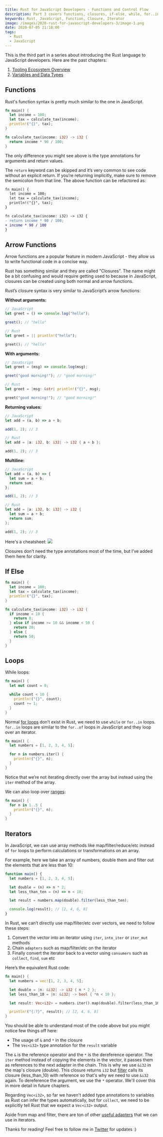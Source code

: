 ```yaml
---
title: Rust for JavaScript Developers - Functions and Control Flow
description: Part 3 covers functions, closures, if-else, while, for..in, range and iterators
keywords: Rust, JavaScript, Function, Closure, Iterator
image: /images/2020-rust-for-javascript-developers-3/image-1.png
date: 2020-07-05 21:18:00
tags:
  - Rust
  - JavaScript
---
```


This is the third part in a series about introducing the Rust language to JavaScript developers. Here are the past chapters:

1. [Tooling Ecosystem Overview](http://www.sheshbabu.com/posts/rust-for-javascript-developers-tooling-ecosystem-overview/)
2. [Variables and Data Types](http://www.sheshbabu.com/posts/rust-for-javascript-developers-variables-and-data-types/)

## Functions

Rust's function syntax is pretty much similar to the one in JavaScript.

```rust
fn main() {
  let income = 100;
  let tax = calculate_tax(income);
  println!("{}", tax);
}

fn calculate_tax(income: i32) -> i32 {
  return income * 90 / 100;
}
```

The only difference you might see above is the type annotations for arguments and return values.

The `return` keyword can be skipped and it’s very common to see code without an explicit return. If you’re returning implicitly, make sure to remove the semicolon from that line. The above function can be refactored as:

```diff
fn main() {
  let income = 100;
  let tax = calculate_tax(income);
  println!("{}", tax);
}

fn calculate_tax(income: i32) -> i32 {
- return income * 90 / 100;
+ income * 90 / 100
}
```

## Arrow Functions

Arrow functions are a popular feature in modern JavaScript - they allow us to write functional code in a concise way.

Rust has something similar and they are called "Closures". The name might be a bit confusing and would require getting used to because in JavaScript, closures can be created using both normal and arrow functions.

Rust’s closure syntax is very similar to JavaScript’s arrow functions:

**Without arguments:**

```javascript
// JavaScript
let greet = () => console.log("hello");

greet(); // "hello"
```

```rust
// Rust
let greet = || println!("hello");

greet(); // "hello"
```

**With arguments:**

```javascript
// JavaScript
let greet = (msg) => console.log(msg);

greet("good morning!"); // "good morning!"
```

```rust
// Rust
let greet = |msg: &str| println!("{}", msg);

greet("good morning!"); // "good morning!"
```

**Returning values:**

```javascript
// JavaScript
let add = (a, b) => a + b;

add(1, 2); // 3
```

```rust
// Rust
let add = |a: i32, b: i32| -> i32 { a + b };

add(1, 2); // 3
```

**Multiline:**

```javascript
// JavaScript
let add = (a, b) => {
  let sum = a + b;
  return sum;
};

add(1, 2); // 3
```

```rust
// Rust
let add = |a: i32, b: i32| -> i32 {
  let sum = a + b;
  return sum;
};

add(1, 2); // 3
```

Here's a cheatsheet:
![](/images/2020-rust-for-javascript-developers-3/image-2.png)

Closures don’t need the type annotations most of the time, but I’ve added them here for clarity.

## If Else

```rust
fn main() {
  let income = 100;
  let tax = calculate_tax(income);
  println!("{}", tax);
}

fn calculate_tax(income: i32) -> i32 {
  if income < 10 {
    return 0;
  } else if income >= 10 && income < 50 {
    return 20;
  } else {
    return 50;
  }
}
```

## Loops

While loops:

```rust
fn main() {
  let mut count = 0;

  while count < 10 {
    println!("{}", count);
    count += 1;
  }
}
```

Normal [for loops](https://developer.mozilla.org/en-US/docs/Web/JavaScript/Reference/Statements/for) don’t exist in Rust, we need to use `while` or `for..in` loops. `for..in` loops are similar to the `for..of` loops in JavaScript and they loop over an iterator.

```rust
fn main() {
  let numbers = [1, 2, 3, 4, 5];

  for n in numbers.iter() {
    println!("{}", n);
  }
}
```

Notice that we’re not iterating directly over the array but instead using the `iter` method of the array.

We can also loop over [ranges](https://doc.rust-lang.org/reference/expressions/range-expr.html):

```rust
fn main() {
  for n in 1..5 {
    println!("{}", n);
  }
}
```

## Iterators

In JavaScript, we can use array methods like map/filter/reduce/etc instead of `for` loops to perform calculations or transformations on an array.

For example, here we take an array of numbers, double them and filter out the elements that are less than 10:

```javascript
function main() {
  let numbers = [1, 2, 3, 4, 5];

  let double = (n) => n * 2;
  let less_than_ten = (n) => n < 10;

  let result = numbers.map(double).filter(less_than_ten);

  console.log(result); // [2, 4, 6, 8]
}
```

In Rust, we can’t directly use map/filter/etc over vectors, we need to follow these steps:

1. Convert the vector into an iterator using `iter`, `into_iter` or `iter_mut` methods
2. Chain `adapters` such as map/filter/etc on the iterator
3. Finally convert the iterator back to a vector using `consumers` such as `collect`, `find`, `sum` etc

Here’s the equivalent Rust code:

```rust
fn main() {
  let numbers = vec![1, 2, 3, 4, 5];

  let double = |n: &i32| -> i32 { n * 2 };
  let less_than_10 = |n: &i32| -> bool { *n < 10 };

  let result: Vec<i32> = numbers.iter().map(double).filter(less_than_10).collect();

  println!("{:?}", result); // [2, 4, 6, 8]
}
```

You should be able to understand most of the code above but you might notice few things off here:

- The usage of `&` and `*` in the closure
- The `Vec<i32>` type annotation for the `result` variable

The `&` is the reference operator and the `*` is the dereference operator. The `iter` method instead of copying the elements in the vector, it passes them as references to the next adapter in the chain. This is why we use `&i32` in the map's closure (double). This closure returns `i32` but [filter](https://doc.rust-lang.org/std/iter/trait.Iterator.html#method.filter) calls its closure (less_than_10) with reference so that's why we need to use `&i32` again. To dereference the argument, we use the `*` operator. We'll cover this in more detail in future chapters.

Regarding `Vec<i32>`, so far we haven't added type annotations to variables as Rust can infer the types automatically, but for `collect`, we need to be explicitly tell Rust that we expect a `Vec<i32>` output.

Aside from map and filter, there are ton of other [useful adapters](https://doc.rust-lang.org/std/iter/trait.Iterator.html) that we can use in iterators.

Thanks for reading! Feel free to follow me in [Twitter](https://twitter.com/sheshbabu) for updates :)
